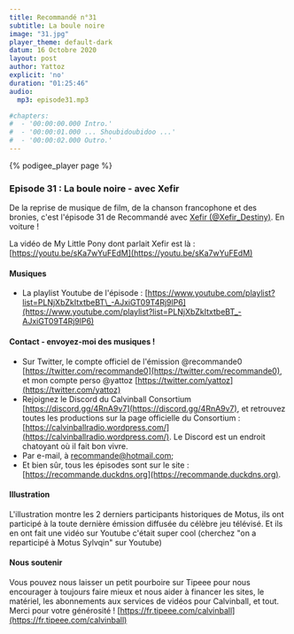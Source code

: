 ```yaml
---
title: Recommandé n°31
subtitle: La boule noire
image: "31.jpg"
player_theme: default-dark
datum: 16 Octobre 2020
layout: post
author: Yattoz
explicit: 'no'
duration: "01:25:46"
audio:
  mp3: episode31.mp3

#chapters:
#  - '00:00:00.000 Intro.'
#  - '00:00:01.000 ... Shoubidoubidoo ...'
#  - '00:00:02.000 Outro.'
---
```


{% podigee_player page %}

### Episode 31 : La boule noire - avec Xefir

De la reprise de musique de film, de la chanson francophone et des bronies, c'est l'épisode 31 de Recommandé avec [Xefir (@Xefir\_Destiny)](https://twitter.com/xefir_destiny). En voiture !

La vidéo de My Little Pony dont parlait Xefir est là : [https://youtu.be/sKa7wYuFEdM](https://youtu.be/sKa7wYuFEdM)

#### Musiques

  * La playlist Youtube de l'épisode : [https://www.youtube.com/playlist?list=PLNjXbZkItxtbeBT\_-AJxiGT09T4Rj9lP6](https://www.youtube.com/playlist?list=PLNjXbZkItxtbeBT_-AJxiGT09T4Rj9lP6) 


#### Contact - envoyez-moi des musiques !

- Sur Twitter, le compte officiel de l'émission @recommande0 [https://twitter.com/recommande0](https://twitter.com/recommande0), et mon compte perso @yattoz [https://twitter.com/yattoz](https://twitter.com/yattoz)
- Rejoignez le Discord du Calvinball Consortium [https://discord.gg/4RnA9v7](https://discord.gg/4RnA9v7), et retrouvez toutes les productions sur la page officielle du Consortium : [https://calvinballradio.wordpress.com/](https://calvinballradio.wordpress.com/). Le Discord est un endroit chatoyant où il fait bon vivre.
- Par e-mail, à recommande@hotmail.com;
- Et bien sûr, tous les épisodes sont sur le site : [https://recommande.duckdns.org](https://recommande.duckdns.org).


#### Illustration

L'illustration montre les 2 derniers participants historiques de Motus, ils ont participé à la toute dernière émission diffusée du célèbre jeu télévisé. Et ils en ont fait une vidéo sur Youtube c'était super cool (cherchez "on a reparticipé à Motus Sylvqin" sur Youtube)

#### Nous soutenir 

Vous pouvez nous laisser un petit pourboire sur Tipeee pour nous encourager à toujours faire mieux et nous aider à financer les sites, le matériel, les abonnements aux services de vidéos pour Calvinball, et tout. Merci pour votre générosité ! [https://fr.tipeee.com/calvinball](https://fr.tipeee.com/calvinball)


